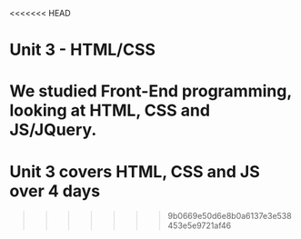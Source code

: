 <<<<<<< HEAD
# Unit 3 - HTML/CSS

We studied Front-End programming, looking at HTML, CSS and JS/JQuery.
=======
# Unit 3 covers HTML, CSS and JS over 4 days
>>>>>>> 9b0669e50d6e8b0a6137e3e538453e5e9721af46
